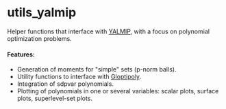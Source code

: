 # utils_yalmip
Helper functions that interface with [YALMIP](https://yalmip.github.io/), with a focus on polynomial optimization problems. 

#### Features: 

- Generation of moments for "simple" sets (p-norm balls). 
- Utility functions to interface with [Gloptipoly](http://homepages.laas.fr/henrion/software/gloptipoly/).
- Integration of sdpvar polynomials.
- Plotting of polynomials in one or several variables: scalar plots, surface plots, superlevel-set plots. 
